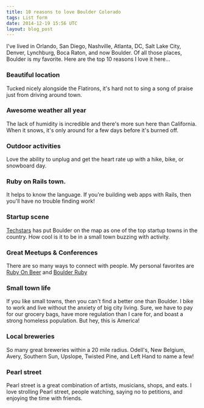 ```yaml
---
title: 10 reasons to love Boulder Colorado
tags: List form
date: 2014-12-19 15:56 UTC
layout: blog_post
---
```


I've lived in Orlando, San Diego, Nashville, Atlanta, DC, Salt Lake City, Denver, Lynchburg, Boca Raton, and now Boulder. Of all those places, Boulder is my favorite. Here are the top 10 reasons I love it here...

### Beautiful location
Tucked nicely alongside the Flatirons, it's hard not to sing a song of praise just from driving around town.

### Awesome weather all year
The lack of humidity is incredible and there's more sun here than California. When it snows, it's only around for a few days before it's burned off.

### Outdoor activities
Love the ability to unplug and get the heart rate up with a hike, bike, or snowboard day.

### Ruby on Rails town.
It helps to know the language. If you're building web apps with Rails, then you'll have no trouble finding work!

### Startup scene
[Techstars](http://www.techstars.com/) has put Boulder on the map as one of the top startup towns in the country. How cool is it to be in a small town buzzing with activity.

### Great Meetups & Conferences
There are so many ways to connect with people. My personal favorites are [Ruby On Beer](http://www.rubyonbeer.com/.com) and [Boulder Ruby](http://www.meetup.com/boulder_ruby_group/)

### Small town life
If you like small towns, then you can't find a better one than Boulder. I bike to work and live without the anxiety of big city living. Sure, we have to pay for our grocery bags, have more regulation than I care for, and boast a strong homeless population. But hey, this is America!

### Local breweries
So many great breweries within a 20 mile radius. Odell's, New Belgium, Avery, Southern Sun, Upslope, Twisted Pine, and Left Hand to name a few!

### Pearl street
Pearl street is a great combination of artists, musicians, shops, and eats. I love strolling Pearl street, people watching, saying no to petitions, and enjoying the time with friends.
